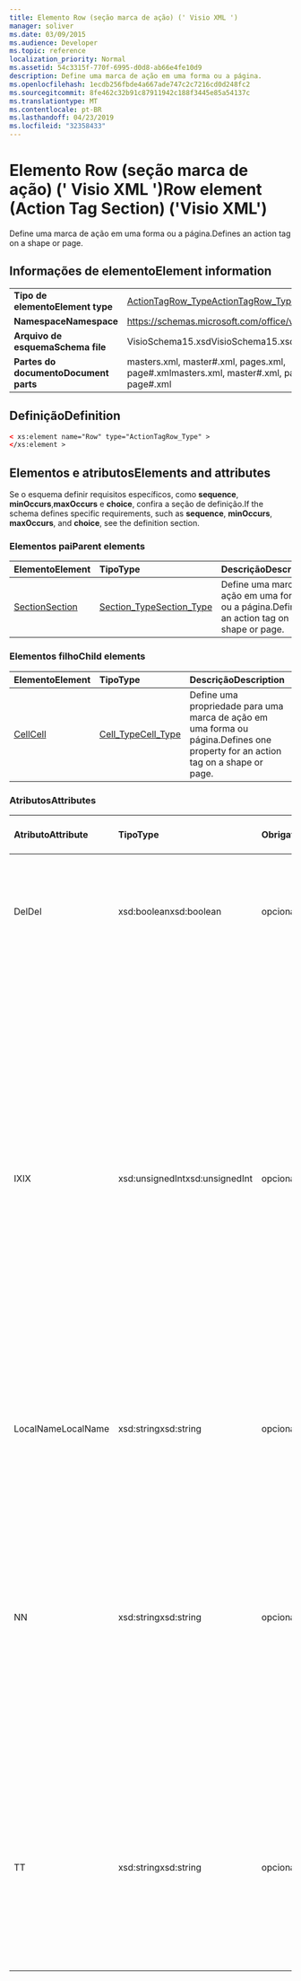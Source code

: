 ```yaml
---
title: Elemento Row (seção marca de ação) (' Visio XML ')
manager: soliver
ms.date: 03/09/2015
ms.audience: Developer
ms.topic: reference
localization_priority: Normal
ms.assetid: 54c3315f-770f-6995-d0d8-ab66e4fe10d9
description: Define uma marca de ação em uma forma ou a página.
ms.openlocfilehash: 1ecdb256fbde4a667ade747c2c7216cd0d248fc2
ms.sourcegitcommit: 8fe462c32b91c87911942c188f3445e85a54137c
ms.translationtype: MT
ms.contentlocale: pt-BR
ms.lasthandoff: 04/23/2019
ms.locfileid: "32358433"
---
```

# <a name="row-element-action-tag-section-visio-xml"></a><span data-ttu-id="4db7b-103">Elemento Row (seção marca de ação) (' Visio XML ')</span><span class="sxs-lookup"><span data-stu-id="4db7b-103">Row element (Action Tag Section) ('Visio XML')</span></span>

<span data-ttu-id="4db7b-104">Define uma marca de ação em uma forma ou a página.</span><span class="sxs-lookup"><span data-stu-id="4db7b-104">Defines an action tag on a shape or page.</span></span>
  
## <a name="element-information"></a><span data-ttu-id="4db7b-105">Informações de elemento</span><span class="sxs-lookup"><span data-stu-id="4db7b-105">Element information</span></span>

|||
|:-----|:-----|
|<span data-ttu-id="4db7b-106">**Tipo de elemento**</span><span class="sxs-lookup"><span data-stu-id="4db7b-106">**Element type**</span></span> <br/> |[<span data-ttu-id="4db7b-107">ActionTagRow_Type</span><span class="sxs-lookup"><span data-stu-id="4db7b-107">ActionTagRow_Type</span></span>](actiontagrow_type-complextypevisio-xml.md) <br/> |
|<span data-ttu-id="4db7b-108">**Namespace**</span><span class="sxs-lookup"><span data-stu-id="4db7b-108">**Namespace**</span></span> <br/> |https://schemas.microsoft.com/office/visio/2012/main  <br/> |
|<span data-ttu-id="4db7b-109">**Arquivo de esquema**</span><span class="sxs-lookup"><span data-stu-id="4db7b-109">**Schema file**</span></span> <br/> |<span data-ttu-id="4db7b-110">VisioSchema15.xsd</span><span class="sxs-lookup"><span data-stu-id="4db7b-110">VisioSchema15.xsd</span></span>  <br/> |
|<span data-ttu-id="4db7b-111">**Partes do documento**</span><span class="sxs-lookup"><span data-stu-id="4db7b-111">**Document parts**</span></span> <br/> |<span data-ttu-id="4db7b-112">masters.xml, master#.xml, pages.xml, page#.xml</span><span class="sxs-lookup"><span data-stu-id="4db7b-112">masters.xml, master#.xml, pages.xml, page#.xml</span></span>  <br/> |
   
## <a name="definition"></a><span data-ttu-id="4db7b-113">Definição</span><span class="sxs-lookup"><span data-stu-id="4db7b-113">Definition</span></span>

```XML
< xs:element name="Row" type="ActionTagRow_Type" >
</xs:element >
```

## <a name="elements-and-attributes"></a><span data-ttu-id="4db7b-114">Elementos e atributos</span><span class="sxs-lookup"><span data-stu-id="4db7b-114">Elements and attributes</span></span>

<span data-ttu-id="4db7b-115">Se o esquema definir requisitos específicos, como **sequence**, **minOccurs**,**maxOccurs** e **choice**, confira a seção de definição.</span><span class="sxs-lookup"><span data-stu-id="4db7b-115">If the schema defines specific requirements, such as **sequence**, **minOccurs**, **maxOccurs**, and **choice**, see the definition section.</span></span> 
  
### <a name="parent-elements"></a><span data-ttu-id="4db7b-116">Elementos pai</span><span class="sxs-lookup"><span data-stu-id="4db7b-116">Parent elements</span></span>

|<span data-ttu-id="4db7b-117">**Elemento**</span><span class="sxs-lookup"><span data-stu-id="4db7b-117">**Element**</span></span>|<span data-ttu-id="4db7b-118">**Tipo**</span><span class="sxs-lookup"><span data-stu-id="4db7b-118">**Type**</span></span>|<span data-ttu-id="4db7b-119">**Descrição**</span><span class="sxs-lookup"><span data-stu-id="4db7b-119">**Description**</span></span>|
|:-----|:-----|:-----|
|[<span data-ttu-id="4db7b-120">Section</span><span class="sxs-lookup"><span data-stu-id="4db7b-120">Section</span></span>](section-element-sheet_type-complextypevisio-xml.md) <br/> |[<span data-ttu-id="4db7b-121">Section_Type</span><span class="sxs-lookup"><span data-stu-id="4db7b-121">Section_Type</span></span>](section_type-complextypevisio-xml.md) <br/> |<span data-ttu-id="4db7b-122">Define uma marca de ação em uma forma ou a página.</span><span class="sxs-lookup"><span data-stu-id="4db7b-122">Defines an action tag on a shape or page.</span></span>  <br/> |
   
### <a name="child-elements"></a><span data-ttu-id="4db7b-123">Elementos filho</span><span class="sxs-lookup"><span data-stu-id="4db7b-123">Child elements</span></span>

|<span data-ttu-id="4db7b-124">**Elemento**</span><span class="sxs-lookup"><span data-stu-id="4db7b-124">**Element**</span></span>|<span data-ttu-id="4db7b-125">**Tipo**</span><span class="sxs-lookup"><span data-stu-id="4db7b-125">**Type**</span></span>|<span data-ttu-id="4db7b-126">**Descrição**</span><span class="sxs-lookup"><span data-stu-id="4db7b-126">**Description**</span></span>|
|:-----|:-----|:-----|
|[<span data-ttu-id="4db7b-127">Cell</span><span class="sxs-lookup"><span data-stu-id="4db7b-127">Cell</span></span>](cell-element-action-tag-sectionvisio-xml.md) <br/> |[<span data-ttu-id="4db7b-128">Cell_Type</span><span class="sxs-lookup"><span data-stu-id="4db7b-128">Cell_Type</span></span>](cell_type-complextypevisio-xml.md) <br/> |<span data-ttu-id="4db7b-129">Define uma propriedade para uma marca de ação em uma forma ou página.</span><span class="sxs-lookup"><span data-stu-id="4db7b-129">Defines one property for an action tag on a shape or page.</span></span>  <br/> |
   
### <a name="attributes"></a><span data-ttu-id="4db7b-130">Atributos</span><span class="sxs-lookup"><span data-stu-id="4db7b-130">Attributes</span></span>

|<span data-ttu-id="4db7b-131">**Atributo**</span><span class="sxs-lookup"><span data-stu-id="4db7b-131">**Attribute**</span></span>|<span data-ttu-id="4db7b-132">**Tipo**</span><span class="sxs-lookup"><span data-stu-id="4db7b-132">**Type**</span></span>|<span data-ttu-id="4db7b-133">**Obrigatório**</span><span class="sxs-lookup"><span data-stu-id="4db7b-133">**Required**</span></span>|<span data-ttu-id="4db7b-134">**Descrição**</span><span class="sxs-lookup"><span data-stu-id="4db7b-134">**Description**</span></span>|<span data-ttu-id="4db7b-135">**Valores possíveis**</span><span class="sxs-lookup"><span data-stu-id="4db7b-135">**Possible values**</span></span>|
|:-----|:-----|:-----|:-----|:-----|
|<span data-ttu-id="4db7b-136">Del</span><span class="sxs-lookup"><span data-stu-id="4db7b-136">Del</span></span>  <br/> |<span data-ttu-id="4db7b-137">xsd:boolean</span><span class="sxs-lookup"><span data-stu-id="4db7b-137">xsd:boolean</span></span>  <br/> |<span data-ttu-id="4db7b-138">opcional</span><span class="sxs-lookup"><span data-stu-id="4db7b-138">optional</span></span>  <br/> |<span data-ttu-id="4db7b-139">Especifica se uma linha que seria herdada de uma forma mestra foi excluída.</span><span class="sxs-lookup"><span data-stu-id="4db7b-139">Specifies whether a row that would otherwise be inherited from a master shape has been deleted.</span></span>  <br/> |<span data-ttu-id="4db7b-140">Valores do tipo xsd:boolean.</span><span class="sxs-lookup"><span data-stu-id="4db7b-140">Values of the xsd:boolean type.</span></span>  <br/> |
|<span data-ttu-id="4db7b-141">IX</span><span class="sxs-lookup"><span data-stu-id="4db7b-141">IX</span></span>  <br/> |<span data-ttu-id="4db7b-142">xsd:unsignedInt</span><span class="sxs-lookup"><span data-stu-id="4db7b-142">xsd:unsignedInt</span></span>  <br/> |<span data-ttu-id="4db7b-143">opcional</span><span class="sxs-lookup"><span data-stu-id="4db7b-143">optional</span></span>  <br/> |<span data-ttu-id="4db7b-144">Especifica o identificador baseado em um da linha.</span><span class="sxs-lookup"><span data-stu-id="4db7b-144">Specifies the one-based identifier for the row.</span></span> <span data-ttu-id="4db7b-145">Ele deve ser unqiue e maior que outros identificadores na mesma seção. O atributo IX é usado somente para as seções caractere, conexão, campo, FillGradient, geometria, camada, LineGradient, parágrafo, revisor, rabisco e guias.</span><span class="sxs-lookup"><span data-stu-id="4db7b-145">It should be unqiue and greater than other identifiers in the same section.The IX attribute is only used for the Character, Connection, Field, FillGradient, Geometry, Layer, LineGradient, Paragraph, Reviewer, Scratch, and Tabs sections.</span></span> <span data-ttu-id="4db7b-146">Uma linha pode ter apenas um dos atributos IX ou N.</span><span class="sxs-lookup"><span data-stu-id="4db7b-146">A row can only have one of the IX or N attributes.</span></span>  <br/> |<span data-ttu-id="4db7b-147">Valores do tipo xsd:unsignedInt.</span><span class="sxs-lookup"><span data-stu-id="4db7b-147">Values of the xsd:unsignedInt type.</span></span>  <br/> |
|<span data-ttu-id="4db7b-148">LocalName</span><span class="sxs-lookup"><span data-stu-id="4db7b-148">LocalName</span></span>  <br/> |<span data-ttu-id="4db7b-149">xsd:string</span><span class="sxs-lookup"><span data-stu-id="4db7b-149">xsd:string</span></span>  <br/> |<span data-ttu-id="4db7b-150">opcional</span><span class="sxs-lookup"><span data-stu-id="4db7b-150">optional</span></span>  <br/> |<span data-ttu-id="4db7b-151">Especifica o nome exclusivo dependente de idioma da linha.</span><span class="sxs-lookup"><span data-stu-id="4db7b-151">Specifies the unique language-dependent name of the row.</span></span>  <br/> |<span data-ttu-id="4db7b-152">Valores do tipo xsd:string.</span><span class="sxs-lookup"><span data-stu-id="4db7b-152">Values of the xsd:string type.</span></span>  <br/> |
|<span data-ttu-id="4db7b-153">N</span><span class="sxs-lookup"><span data-stu-id="4db7b-153">N</span></span>  <br/> |<span data-ttu-id="4db7b-154">xsd:string</span><span class="sxs-lookup"><span data-stu-id="4db7b-154">xsd:string</span></span>  <br/> |<span data-ttu-id="4db7b-155">opcional</span><span class="sxs-lookup"><span data-stu-id="4db7b-155">optional</span></span>  <br/> |<span data-ttu-id="4db7b-156">Especifica o nome exclusivo independente do idioma da linha. O atributo N é usado apenas para as seções usuário, propriedade, ações, controle, conexão, hiperlink e ActionTag.</span><span class="sxs-lookup"><span data-stu-id="4db7b-156">Specifies the unique language-independent name of the row.The N attribute is only used for the User, Property, Actions, Control, Connection, Hyperlink, and ActionTag sections.</span></span> <span data-ttu-id="4db7b-157">Uma linha pode ter apenas um dos atributos IX ou N.</span><span class="sxs-lookup"><span data-stu-id="4db7b-157">A row can only have one of the IX or N attributes.</span></span>  <br/> |<span data-ttu-id="4db7b-158">Valores do tipo xsd:string.</span><span class="sxs-lookup"><span data-stu-id="4db7b-158">Values of the xsd:string type.</span></span>  <br/> |
|<span data-ttu-id="4db7b-159">T</span><span class="sxs-lookup"><span data-stu-id="4db7b-159">T</span></span>  <br/> |<span data-ttu-id="4db7b-160">xsd:string</span><span class="sxs-lookup"><span data-stu-id="4db7b-160">xsd:string</span></span>  <br/> |<span data-ttu-id="4db7b-161">opcional</span><span class="sxs-lookup"><span data-stu-id="4db7b-161">optional</span></span>  <br/> |<span data-ttu-id="4db7b-162">Especifica o tipo de caminho geométrico representado pela linha e usado na visualização de geometria.</span><span class="sxs-lookup"><span data-stu-id="4db7b-162">Specifies the type of the geometric path represented by the row and used in geometry visualization.</span></span> <span data-ttu-id="4db7b-163">O atributo T é usado apenas para a seção Geometry.</span><span class="sxs-lookup"><span data-stu-id="4db7b-163">The T attribute is only used for the Geometry section.</span></span>  <br/> |<span data-ttu-id="4db7b-164">Valores do tipo xsd:string.</span><span class="sxs-lookup"><span data-stu-id="4db7b-164">Values of the xsd:string type.</span></span>  <br/> |
   

